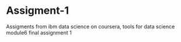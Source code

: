 # Assigment-1
Assigments from ibm data science on coursera, tools for data science module6 final assignment 1
